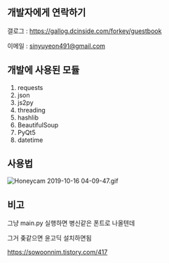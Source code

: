 개발자에게 연락하기
-------------

갤로그 : https://gallog.dcinside.com/forkey/guestbook

이메일 : sinyuyeon491@gmail.com


개발에 사용된 모듈 
-------------

1. requests
2. json
3. js2py 
4. threading
5. hashlib
6. BeautifulSoup
7. PyQt5
8. datetime

사용법
-------------

<img src="https://i.imgur.com/jPhrttj.gif" title="Honeycam 2019-10-16 04-09-47.gif"/>

비고
-------------

그냥 main.py 실행하면 병신같은 폰트로 나올텐데

그거 좆같으면 윤고딕 설치하면됨

https://sowoonnim.tistory.com/417
